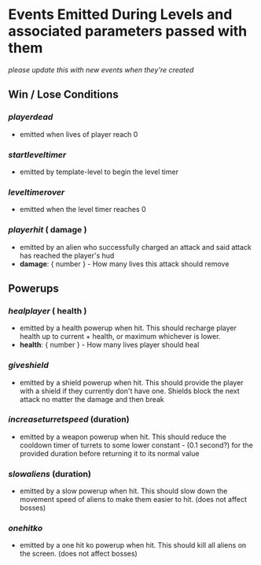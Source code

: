 # Events Emitted During Levels and associated parameters passed with them
*please update this with new events when they're created*

## **Win / Lose Conditions**

### *playerdead*
* emitted when lives of player reach 0

### *startleveltimer*
* emitted by template-level to begin the level timer

### *leveltimerover*
* emitted when the level timer reaches 0

### *playerhit* ( damage )
* emitted by an alien who successfully charged an attack and said attack has reached
the player's hud
* **damage**: { number } - How many lives this attack should remove


## **Powerups**

### *healplayer* ( health )
* emitted by a health powerup when hit. This should recharge player health up to current +
health, or maximum whichever is lower.
* **health**: { number } - How many lives player should heal

### *giveshield*
* emitted by a shield powerup when hit. This should provide the player with a shield
if they currently don't have one. Shields block the next attack no matter the damage
and then break

### *increaseturretspeed* (duration)
* emitted by a weapon powerup when hit. This should reduce the cooldown timer of
turrets to some lower constant - (0.1 second?) for the provided duration before
returning it to its normal value

### *slowaliens* (duration)
* emitted by a slow powerup when hit. This should slow down the movement speed of aliens to make
them easier to hit. (does not affect bosses)

### *onehitko*
* emitted by a one hit ko powerup when hit. This should kill all aliens on the screen.
(does not affect bosses)
